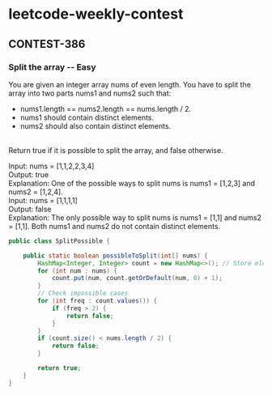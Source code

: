 # leetcode-weekly-contest

## CONTEST-386

### Split the array -- Easy
You are given an integer array nums of even length. You have to split the array into two parts nums1 and nums2 such that:
</br>
- nums1.length == nums2.length == nums.length / 2.
- nums1 should contain distinct elements.
- nums2 should also contain distinct elements.
</br>
Return true if it is possible to split the array, and false otherwise.

Input: nums = [1,1,2,2,3,4]
</br>
Output: true
</br>
Explanation: One of the possible ways to split nums is nums1 = [1,2,3] and nums2 = [1,2,4].
</br>
Input: nums = [1,1,1,1]
</br>
Output: false
</br>
Explanation: The only possible way to split nums is nums1 = [1,1] and nums2 = [1,1]. Both nums1 and nums2 do not contain distinct elements.

```java
public class SplitPossible {

    public static boolean possibleToSplit(int[] nums) {
        HashMap<Integer, Integer> count = new HashMap<>(); // Store element frequencies
        for (int num : nums) {
            count.put(num, count.getOrDefault(num, 0) + 1);
        }
        // Check impossible cases
        for (int freq : count.values()) {
            if (freq > 2) {
                return false;
            }
        }
        if (count.size() < nums.length / 2) {
            return false;
        }

        return true;
    }
}
```
